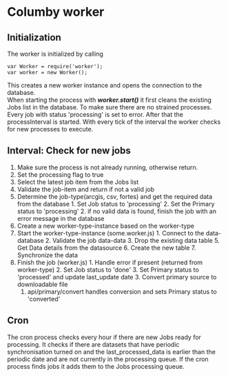 # Columby worker

## Initialization
The worker is initialized by calling

    var Worker = require('worker');
    var worker = new Worker();

This creates a new worker instance and opens the connection to the database.  
When starting the process with ***worker.start()*** it first cleans the existing Jobs list in the database. To make sure there are no strained processes. Every job with status 'processing' is set to error. After that the processInterval is started. With every tick of the interval the worker checks for new processes to execute.

## Interval: Check for new jobs

  1. Make sure the process is not already running, otherwise return.
  2. Set the processing flag to true
  3. Select the latest job item from the Jobs list
  4. Validate the job-item and return if not a valid job
  5. Determine the job-type(arcgis, csv, fortes) and get the required data from the database
    1. Set Job status to 'processing'
    2. Set the Primary status to 'processing'
    2. if no valid data is found, finish the job with an error message in the database
  6. Create a new worker-type-instance based on the worker-type
  7. Start the worker-type-instance (some.worker.js)
    1. Connect to the data-database
    2. Validate the job data-data
    3. Drop the existing data table
    5. Get Data details from the datasource
    6. Create the new table
    7. Synchronize the data
  8. Finish the job (worker.js)
    1. Handle error if present (returned from worker-type)
    2. Set Job status to 'done'
    3. Set Primary status to 'processed' and update last_update date
    3. Convert primary source to downloadable file
      1. api/primary/convert handles conversion and sets Primary status to 'converted'


## Cron
The cron process checks every hour if there are new Jobs ready for processing. It checks if there are datasets that have periodic synchronisation turned on and the last_processed_data is earlier than the periodic date and are not currently in the processing queue.
If the cron process finds jobs it adds them to the Jobs processing queue.
